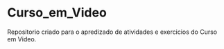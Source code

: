 # Curso_em_Video
Repositorio criado para o apredizado de atividades e exercicios do Curso em Video. 
